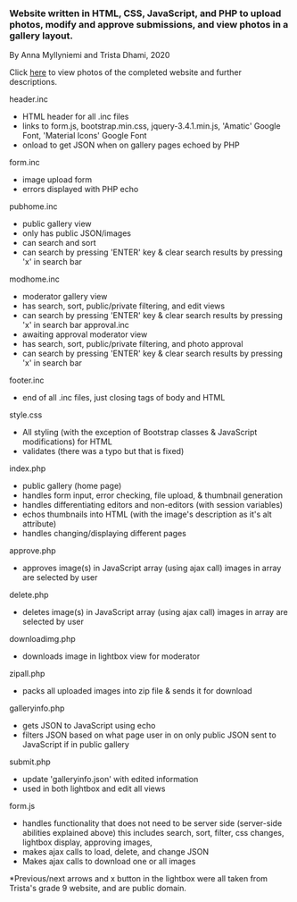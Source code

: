 ### Website written in HTML, CSS, JavaScript, and PHP to upload photos, modify and approve submissions, and view photos in a gallery layout.

By Anna Myllyniemi and Trista Dhami, 2020

Click [here](https://github.com/missionStrawberry/Photo_Submission_Gallery_Site/tree/main/photos_of_website) to view photos of the completed website and further descriptions.

header.inc
 - HTML header for all .inc files
 - links to form.js, bootstrap.min.css, jquery-3.4.1.min.js, 
    'Amatic' Google Font, 'Material Icons' Google Font
 - onload to get JSON when on gallery pages echoed by PHP

form.inc
 - image upload form
 -  errors displayed with PHP echo

pubhome.inc
 - public gallery view
 - only has public JSON/images
 - can search and sort
 - can search by pressing 'ENTER' key & clear search results by pressing 'x' in search bar

modhome.inc
 - moderator gallery view
 - has search, sort, public/private filtering, and edit views
 - can search by pressing 'ENTER' key & clear search results by pressing 'x' in search bar
approval.inc
 - awaiting approval moderator view
 - has search, sort, public/private filtering, and photo approval
 - can search by pressing 'ENTER' key & clear search results by pressing 'x' in search bar

footer.inc
 -  end of all .inc files, just closing tags of body and HTML

style.css
 - All styling (with the exception of Bootstrap classes
    & JavaScript modifications) for HTML
 - validates (there was a typo but that is fixed)

index.php
 - public gallery (home page)
 - handles form input, error checking, file upload, & thumbnail generation
 - handles differentiating editors and non-editors (with session variables)
 - echos thumbnails into HTML (with the image's description as it's alt attribute)
 - handles changing/displaying different pages
 
approve.php
 - approves image(s) in JavaScript array (using ajax call)
    images in array are selected by user

delete.php
 - deletes image(s) in JavaScript array (using ajax call)
    images in array are selected by user
    
downloadimg.php
 - downloads image in lightbox view for moderator
 
zipall.php
 - packs all uploaded images into zip file & sends it for download

galleryinfo.php
 - gets JSON to JavaScript using echo
 - filters JSON based on what page user in on
    only public JSON sent to JavaScript if in public gallery

submit.php
 - update 'galleryinfo.json' with edited information
 - used in both lightbox and edit all views
 
form.js
 - handles functionality that does not need to be server side (server-side abilities explained above)
    this includes search, sort, filter, css changes, lightbox display, approving images,
 - makes ajax calls to load, delete, and change JSON
 - Makes ajax calls to download one or all images
 
*Previous/next arrows and x button in the lightbox were all taken from Trista's grade 9 website, and are public domain.
